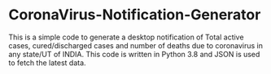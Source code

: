 # CoronaVirus-Notification-Generator
This is a simple code to generate a desktop notification of Total active cases, cured/discharged cases and number of deaths due to coronavirus in any state/UT of INDIA.
This code is written in Python 3.8 and JSON is used to fetch the latest data.
